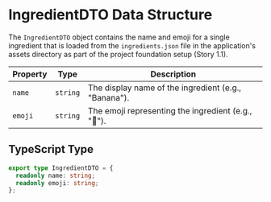 # IngredientDTO Data Structure

The `IngredientDTO` object contains the name and emoji for a single ingredient that is loaded from the `ingredients.json` file in the application's assets directory as part of the project foundation setup (Story 1.1).

| Property | Type     | Description                                          |
| -------- | -------- | ---------------------------------------------------- |
| `name`   | `string` | The display name of the ingredient (e.g., "Banana"). |
| `emoji`  | `string` | The emoji representing the ingredient (e.g., "🍌").  |

## TypeScript Type

```typescript
export type IngredientDTO = {
  readonly name: string;
  readonly emoji: string;
};
```
